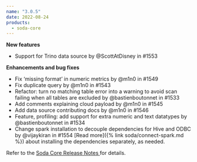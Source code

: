 ```yaml
---
name: "3.0.5"
date: 2022-08-24
products:
  - soda-core
---
```


**New features**
* Support for Trino data source by @ScottAtDisney in #1553 

**Enhancements and bug fixes**
* Fix ‘missing format’ in numeric metrics by @m1n0 in #1549
* Fix duplicate query by @m1n0 in #1543
* Refactor: turn no matching table error into a warning to avoid scan failing when all tables are excluded by @bastienboutonnet in #1533
* Add comments explaining cloud payload by @m1n0 in #1545
* Add data source contributing docs by @m1n0 in #1546
* Feature, profiling: add support for extra numeric and text datatypes by @bastienboutonnet in #1534
* Change spark installation to decouple dependencies for Hive and ODBC by @vijaykiran in #1554 [Read more]({% link soda/connect-spark.md %}) about installing the dependencies separately, as needed.


Refer to the <a href="https://github.com/sodadata/soda-core/releases" target="_blank">Soda Core Release Notes </a> for details.